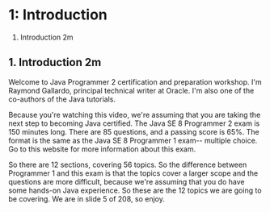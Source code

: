 # 1: Introduction

1. Introduction 2m

## 1. Introduction 2m

Welcome to Java Programmer 2 certification and preparation workshop. I'm Raymond Gallardo, principal technical writer at Oracle. I'm also one of the co-authors of the Java tutorials.

Because you're watching this video, we're assuming that you are taking the next step to becoming Java certified. The Java SE 8 Programmer 2 exam is 150 minutes long. There are 85 questions, and a passing score is 65%. The format is the same as the Java SE 8 Programmer 1 exam-- multiple choice. Go to this website for more information about this exam.

So there are 12 sections, covering 56 topics. So the difference between Programmer 1 and this exam is that the topics cover a larger scope and the questions are more difficult, because we're assuming that you do have some hands-on Java experience. So these are the 12 topics we are going to be covering. We are in slide 5 of 208, so enjoy.
